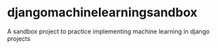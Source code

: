 # djangomachinelearningsandbox

A sandbox project to practice implementing machine learning in django projects
